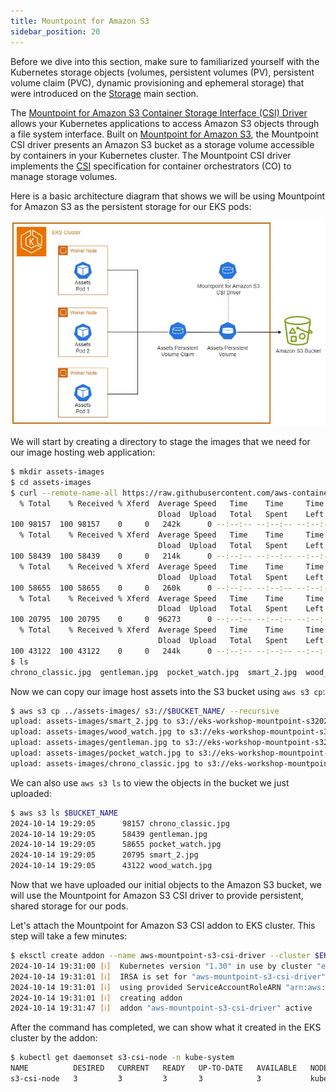 ```yaml
---
title: Mountpoint for Amazon S3
sidebar_position: 20
---
```


Before we dive into this section, make sure to familiarized yourself with the Kubernetes storage objects (volumes, persistent volumes (PV), persistent volume claim (PVC), dynamic provisioning and ephemeral storage) that were introduced on the [Storage](../index.md) main section.

The [Mountpoint for Amazon S3 Container Storage Interface (CSI) Driver](https://github.com/awslabs/mountpoint-s3-csi-driver) allows your Kubernetes applications to access Amazon S3 objects through a file system interface. Built on [Mountpoint for Amazon S3](https://github.com/awslabs/mountpoint-s3), the Mountpoint CSI driver presents an Amazon S3 bucket as a storage volume accessible by containers in your Kubernetes cluster. The Mountpoint CSI driver implements the [CSI](https://github.com/container-storage-interface/spec/blob/master/spec.md) specification for container orchestrators (CO) to manage storage volumes.

Here is a basic architecture diagram that shows we will be using Mountpoint for Amazon S3 as the persistent storage for our EKS pods:

![Assets with S3](./assets/assets-s3.webp)

We will start by creating a directory to stage the images that we need for our image hosting web application:

```bash
$ mkdir assets-images
$ cd assets-images
$ curl --remote-name-all https://raw.githubusercontent.com/aws-containers/retail-store-sample-app/main/src/assets/public/assets/{chrono_classic.jpg,gentleman.jpg,pocket_watch.jpg,smart_2.jpg,wood_watch.jpg}
  % Total    % Received % Xferd  Average Speed   Time    Time     Time  Current
                                 Dload  Upload   Total   Spent    Left  Speed
100 98157  100 98157    0     0   242k      0 --:--:-- --:--:-- --:--:--  242k
  % Total    % Received % Xferd  Average Speed   Time    Time     Time  Current
                                 Dload  Upload   Total   Spent    Left  Speed
100 58439  100 58439    0     0   214k      0 --:--:-- --:--:-- --:--:--  214k
  % Total    % Received % Xferd  Average Speed   Time    Time     Time  Current
                                 Dload  Upload   Total   Spent    Left  Speed
100 58655  100 58655    0     0   260k      0 --:--:-- --:--:-- --:--:--  260k
  % Total    % Received % Xferd  Average Speed   Time    Time     Time  Current
                                 Dload  Upload   Total   Spent    Left  Speed
100 20795  100 20795    0     0  96273      0 --:--:-- --:--:-- --:--:-- 96273
  % Total    % Received % Xferd  Average Speed   Time    Time     Time  Current
                                 Dload  Upload   Total   Spent    Left  Speed
100 43122  100 43122    0     0   244k      0 --:--:-- --:--:-- --:--:--  243k
$ ls 
chrono_classic.jpg  gentleman.jpg  pocket_watch.jpg  smart_2.jpg  wood_watch.jpg
```

Now we can copy our image host assets into the S3 bucket using `aws s3 cp`:

```bash
$ aws s3 cp ../assets-images/ s3://$BUCKET_NAME/ --recursive
upload: assets-images/smart_2.jpg to s3://eks-workshop-mountpoint-s320241014192132282600000002/smart_2.jpg
upload: assets-images/wood_watch.jpg to s3://eks-workshop-mountpoint-s320241014192132282600000002/wood_watch.jpg
upload: assets-images/gentleman.jpg to s3://eks-workshop-mountpoint-s320241014192132282600000002/gentleman.jpg
upload: assets-images/pocket_watch.jpg to s3://eks-workshop-mountpoint-s320241014192132282600000002/pocket_watch.jpg
upload: assets-images/chrono_classic.jpg to s3://eks-workshop-mountpoint-s320241014192132282600000002/chrono_classic.jpg
````

We can also use `aws s3 ls` to view the objects in the bucket we just uploaded:

```bash
$ aws s3 ls $BUCKET_NAME
2024-10-14 19:29:05      98157 chrono_classic.jpg
2024-10-14 19:29:05      58439 gentleman.jpg
2024-10-14 19:29:05      58655 pocket_watch.jpg
2024-10-14 19:29:05      20795 smart_2.jpg
2024-10-14 19:29:05      43122 wood_watch.jpg
```
Now that we have uploaded our initial objects to the Amazon S3 bucket, we will use the Mountpoint for Amazon S3 CSI driver to provide persistent, shared storage for our pods.

Let's attach the Mountpoint for Amazon S3 CSI addon to EKS cluster. This step will take a few minutes:

```bash
$ eksctl create addon --name aws-mountpoint-s3-csi-driver --cluster $EKS_CLUSTER_NAME --service-account-role-arn $S3_CSI_ADDON_ROLE --force
2024-10-14 19:31:00 [ℹ]  Kubernetes version "1.30" in use by cluster "eks-workshop"
2024-10-14 19:31:01 [ℹ]  IRSA is set for "aws-mountpoint-s3-csi-driver" addon; will use this to configure IAM permissions
2024-10-14 19:31:01 [ℹ]  using provided ServiceAccountRoleARN "arn:aws:iam::010526255481:role/eks-workshop-s3-csi-20241014192132277700000001"
2024-10-14 19:31:01 [ℹ]  creating addon
2024-10-14 19:31:47 [ℹ]  addon "aws-mountpoint-s3-csi-driver" active
```
After the command has completed, we can show what it created in the EKS cluster by the addon:

```bash
$ kubectl get daemonset s3-csi-node -n kube-system
NAME          DESIRED   CURRENT   READY   UP-TO-DATE   AVAILABLE   NODE SELECTOR            AGE
s3-csi-node   3         3         3       3            3           kubernetes.io/os=linux   61s
```
